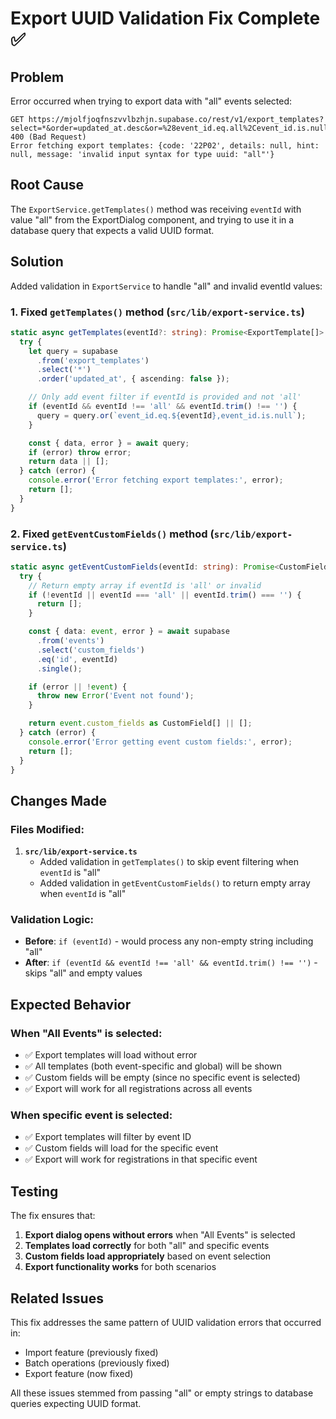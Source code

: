 # Export UUID Validation Fix Complete ✅

## Problem
Error occurred when trying to export data with "all" events selected:
```
GET https://mjolfjoqfnszvvlbzhjn.supabase.co/rest/v1/export_templates?select=*&order=updated_at.desc&or=%28event_id.eq.all%2Cevent_id.is.null%29 400 (Bad Request)
Error fetching export templates: {code: '22P02', details: null, hint: null, message: 'invalid input syntax for type uuid: "all"'}
```

## Root Cause
The `ExportService.getTemplates()` method was receiving `eventId` with value "all" from the ExportDialog component, and trying to use it in a database query that expects a valid UUID format.

## Solution
Added validation in `ExportService` to handle "all" and invalid eventId values:

### 1. **Fixed `getTemplates()` method** (`src/lib/export-service.ts`)
```typescript
static async getTemplates(eventId?: string): Promise<ExportTemplate[]> {
  try {
    let query = supabase
      .from('export_templates')
      .select('*')
      .order('updated_at', { ascending: false });

    // Only add event filter if eventId is provided and not 'all'
    if (eventId && eventId !== 'all' && eventId.trim() !== '') {
      query = query.or(`event_id.eq.${eventId},event_id.is.null`);
    }

    const { data, error } = await query;
    if (error) throw error;
    return data || [];
  } catch (error) {
    console.error('Error fetching export templates:', error);
    return [];
  }
}
```

### 2. **Fixed `getEventCustomFields()` method** (`src/lib/export-service.ts`)
```typescript
static async getEventCustomFields(eventId: string): Promise<CustomField[]> {
  try {
    // Return empty array if eventId is 'all' or invalid
    if (!eventId || eventId === 'all' || eventId.trim() === '') {
      return [];
    }

    const { data: event, error } = await supabase
      .from('events')
      .select('custom_fields')
      .eq('id', eventId)
      .single();

    if (error || !event) {
      throw new Error('Event not found');
    }

    return event.custom_fields as CustomField[] || [];
  } catch (error) {
    console.error('Error getting event custom fields:', error);
    return [];
  }
}
```

## Changes Made

### **Files Modified:**
1. **`src/lib/export-service.ts`**
   - Added validation in `getTemplates()` to skip event filtering when `eventId` is "all"
   - Added validation in `getEventCustomFields()` to return empty array when `eventId` is "all"

### **Validation Logic:**
- **Before**: `if (eventId)` - would process any non-empty string including "all"
- **After**: `if (eventId && eventId !== 'all' && eventId.trim() !== '')` - skips "all" and empty values

## Expected Behavior

### **When "All Events" is selected:**
- ✅ Export templates will load without error
- ✅ All templates (both event-specific and global) will be shown
- ✅ Custom fields will be empty (since no specific event is selected)
- ✅ Export will work for all registrations across all events

### **When specific event is selected:**
- ✅ Export templates will filter by event ID
- ✅ Custom fields will load for the specific event
- ✅ Export will work for registrations in that specific event

## Testing
The fix ensures that:
1. **Export dialog opens without errors** when "All Events" is selected
2. **Templates load correctly** for both "all" and specific events
3. **Custom fields load appropriately** based on event selection
4. **Export functionality works** for both scenarios

## Related Issues
This fix addresses the same pattern of UUID validation errors that occurred in:
- Import feature (previously fixed)
- Batch operations (previously fixed)
- Export feature (now fixed)

All these issues stemmed from passing "all" or empty strings to database queries expecting UUID format.
